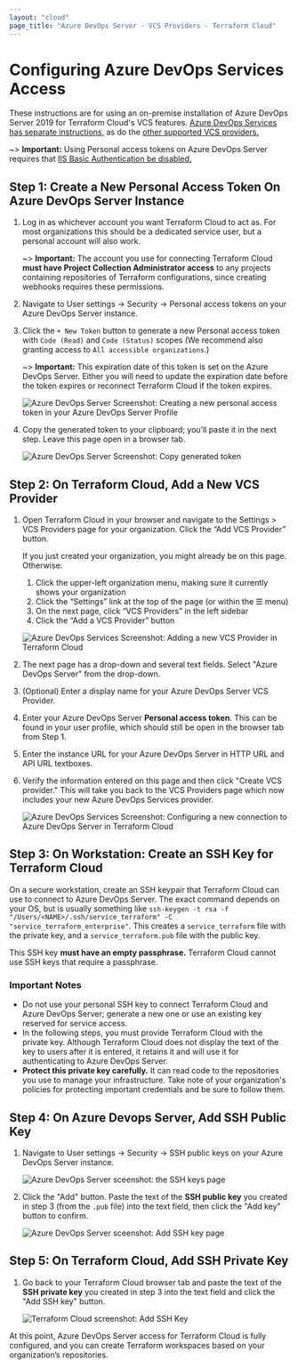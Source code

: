 ```yaml
---
layout: "cloud"
page_title: "Azure DevOps Server - VCS Providers - Terraform Cloud"
---
```


# Configuring Azure DevOps Services Access

These instructions are for using an on-premise installation of Azure DevOps Server 2019 for Terraform Cloud's VCS features. [Azure DevOps Services has separate instructions,](./azure-devops-services.html) as do the [other supported VCS providers.](./index.html)

~> **Important:** Using Personal access tokens on Azure DevOps Server requires that [IIS Basic Authentication be disabled.](https://docs.microsoft.com/en-us/azure/devops/integrate/get-started/authentication/iis-basic-auth?view=azure-devops)

## Step 1: Create a New Personal Access Token On Azure DevOps Server Instance

1. Log in as whichever account you want Terraform Cloud to act as. For most organizations this should be a dedicated service user, but a personal account will also work.

    ~> **Important:** The account you use for connecting Terraform Cloud **must have Project Collection Administrator access** to any projects containing repositories of Terraform configurations, since creating webhooks requires these permissions.

2. Navigate to User settings -> Security -> Personal access tokens on your Azure DevOps Server instance.
3. Click the `+ New Token` button to generate a new Personal access token with `Code (Read)` and `Code (Status)` scopes (We recommend also granting access to `All accessible organizations`.)

    ~> **Important:** This expiration date of this token is set on the Azure DevOps Server. Either you will need to update the expiration date before the token expires or reconnect Terraform Cloud if the token expires.

    ![Azure DevOps Server Screenshot: Creating a new personal access token in your Azure DevOps Server Profile](./images/azure-devops-server-create-token.png)

4. Copy the generated token to your clipboard; you’ll paste it in the next step. Leave this page open in a browser tab.

    ![Azure DevOps Server Screenshot: Copy generated token](./images/azure-devops-server-copy-token.png)

## Step 2: On Terraform Cloud, Add a New VCS Provider

1. Open Terraform Cloud in your browser and navigate to the Settings > VCS Providers page for your organization. Click the “Add VCS Provider” button.

    If you just created your organization, you might already be on this page. Otherwise:

    1. Click the upper-left organization menu, making sure it currently shows your organization
    1. Click the “Settings” link at the top of the page (or within the &#9776; menu)
    1. On the next page, click “VCS Providers” in the left sidebar
    1. Click the “Add a VCS Provider” button

    ![Azure DevOps Services Screenshot: Adding a new VCS Provider in Terraform Cloud](./images/azure-devops-services-add-vcs-provider.png)

2. The next page has a drop-down and several text fields. Select "Azure DevOps Server" from the drop-down.

3. (Optional) Enter a display name for your Azure DevOps Server VCS Provider.

4. Enter your Azure DevOps Server **Personal access token**. This can be found in your user profile, which should still be open in the browser tab from Step 1.

5. Enter the instance URL for your Azure DevOps Server in HTTP URL and API URL textboxes.

5. Verify the information entered on this page and then click "Create VCS provider." This will take you back to the VCS Providers page which now includes your new Azure DevOps Services provider.

    ![Azure DevOps Services Screenshot: Configuring a new connection to Azure DevOps Server in Terraform Cloud](./images/azure-devops-server-create-provider.png)

## Step 3: On Workstation: Create an SSH Key for Terraform Cloud

On a secure workstation, create an SSH keypair that Terraform Cloud can use to connect to Azure DevOps Server. The exact command depends on your OS, but is usually something like `ssh-keygen -t rsa -f "/Users/<NAME>/.ssh/service_terraform" -C "service_terraform_enterprise"`. This creates a `service_terraform` file with the private key, and a `service_terraform.pub` file with the public key.

This SSH key **must have an empty passphrase.** Terraform Cloud cannot use SSH keys that require a passphrase.

### Important Notes

- Do not use your personal SSH key to connect Terraform Cloud and Azure DevOps Server; generate a new one or use an existing key reserved for service access.
- In the following steps, you must provide Terraform Cloud with the private key. Although Terraform Cloud does not display the text of the key to users after it is entered, it retains it and will use it for authenticating to Azure DevOps Server.
- **Protect this private key carefully.** It can read code to the repositories you use to manage your infrastructure. Take note of your organization's policies for protecting important credentials and be sure to follow them.

## Step 4: On Azure Devops Server, Add SSH Public Key

1. Navigate to User settings -> Security -> SSH public keys on your Azure DevOps Server instance.

    ![Azure DevOps Server sceenshot: the SSH keys page](./images/azure-devops-server-public-keys.png)

2. Click the "Add" button. Paste the text of the **SSH public key** you created in step 3 (from the `.pub` file) into the text field, then click the "Add key" button to confirm.

    ![Azure DevOps Server sceenshot: Add SSH key page](./images/azure-devops-server-public-keys-add.png)

## Step 5: On Terraform Cloud, Add SSH Private Key

1. Go back to your Terraform Cloud browser tab and paste the text of the **SSH private key** you created in step 3 into the text field and click the "Add SSH key" button.

    ![Terraform Cloud screenshot: Add SSH Key](./images/azure-devops-server-add-private-key.png)

At this point, Azure DevOps Server access for Terraform Cloud is fully configured, and you can create Terraform workspaces based on your organization’s repositories.
